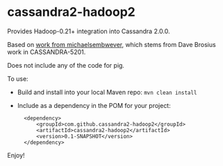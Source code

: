 cassandra2-hadoop2
==================

Provides Hadoop-0.21+ integration into Cassandra 2.0.0.

Based on [work from michaelsembwever](https://github.com/michaelsembwever/cassandra-hadoop), which
stems from Dave Brosius work in CASSANDRA-5201.

Does not include any of the code for pig.

To use:
- Build and install into your local Maven repo: `mvn clean install`
- Include as a dependency in the POM for your project:

        <dependency>
            <groupId>com.github.cassandra2-hadoop2</groupId>
            <artifactId>cassandra2-hadoop2</artifactId>
            <version>0.1-SNAPSHOT</version>
        </dependency>

Enjoy!

